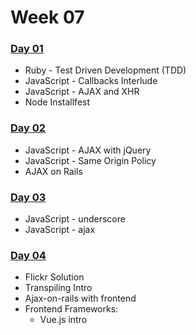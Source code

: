 # Week 07

### [Day 01](day-01.md)

* Ruby - Test Driven Development \(TDD\)
* JavaScript - Callbacks Interlude
* JavaScript - AJAX and XHR
* Node Installfest

### ​[Day 02​](day-02.md)

* JavaScript - AJAX with jQuery
* JavaScript - Same Origin Policy
* AJAX on Rails

### ​[Day 03​](day-03.md)

* JavaScript - underscore
* JavaScript - ajax

### ​[Day 04​](day-04.md)

* Flickr Solution
* Transpiling Intro
* Ajax-on-rails with frontend
* Frontend Frameworks:
  * Vue.js intro



